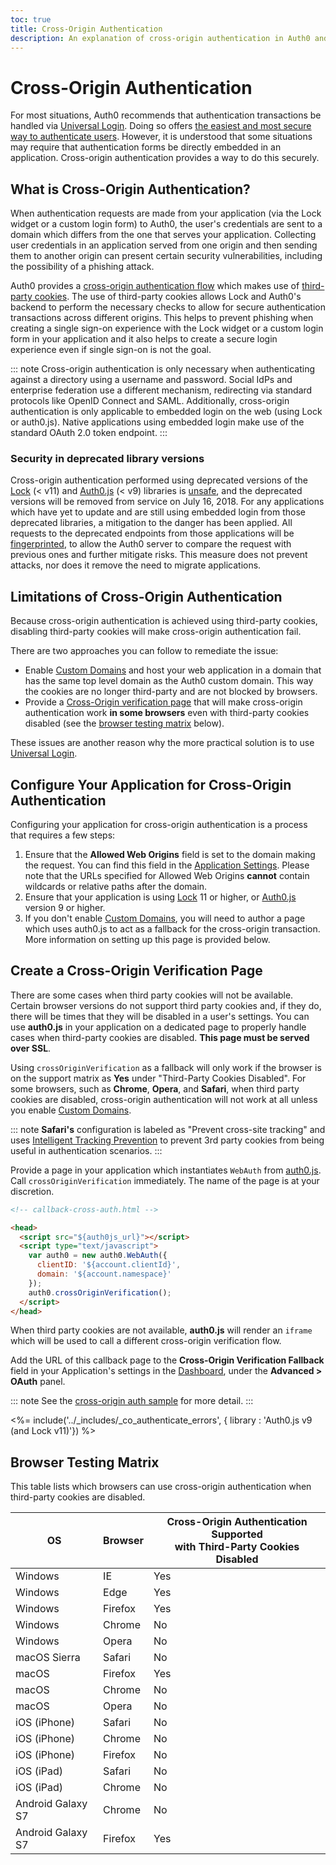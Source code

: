 ```yaml
---
toc: true
title: Cross-Origin Authentication
description: An explanation of cross-origin authentication in Auth0 and its compatibility with browsers
---
```

# Cross-Origin Authentication

For most situations, Auth0 recommends that authentication transactions be handled via [Universal Login](/hosted-pages/login). Doing so offers [the easiest and most secure way to authenticate users](guides/login/universal-vs-embedded). However, it is understood that some situations may require that authentication forms be directly embedded in an application. Cross-origin authentication provides a way to do this securely.

## What is Cross-Origin Authentication?

When authentication requests are made from your application (via the Lock widget or a custom login form) to Auth0, the user's credentials are sent to a domain which differs from the one that serves your application. Collecting user credentials in an application served from one origin and then sending them to another origin can present certain security vulnerabilities, including the possibility of a phishing attack.

Auth0 provides a [cross-origin authentication flow](https://raw.githubusercontent.com/jaredhanson/draft-openid-connect-cross-origin-authentication/master/Draft-1.0.txt) which makes use of [third-party cookies](https://developer.mozilla.org/en-US/docs/Web/HTTP/Cookies#Third-party_cookies). The use of third-party cookies allows Lock and Auth0's backend to perform the necessary checks to allow for secure authentication transactions across different origins. This helps to prevent phishing when creating a single sign-on experience with the Lock widget or a custom login form in your application and it also helps to create a secure login experience even if single sign-on is not the goal.

::: note
Cross-origin authentication is only necessary when authenticating against a directory using a username and password. Social IdPs and enterprise federation use a different mechanism, redirecting via standard protocols like OpenID Connect and SAML. Additionally, cross-origin authentication is only applicable to embedded login on the web (using Lock or auth0.js). Native applications using embedded login make use of the standard OAuth 2.0 token endpoint.
:::

### Security in deprecated library versions

Cross-origin authentication performed using deprecated versions of the [Lock](/libraries/lock) (< v11) and [Auth0.js](/libraries/auth0js) (< v9) libraries is [unsafe](https://auth0.com/blog/managing-and-mitigating-security-vulnerabilities-at-auth0/), and the deprecated versions will be removed from service on July 16, 2018. For any applications which have yet to update and are still using embedded login from those deprecated libraries, a mitigation to the danger has been applied. All requests to the deprecated endpoints from those applications will be [fingerprinted](/cross-origin-authentication/fingerprinting), to allow the Auth0 server to compare the request with previous ones and further mitigate risks. This measure does not prevent attacks, nor does it remove the need to migrate applications.

## Limitations of Cross-Origin Authentication

Because cross-origin authentication is achieved using third-party cookies, disabling third-party cookies will make cross-origin authentication fail.

There are two approaches you can follow to remediate the issue:

- Enable [Custom Domains](/custom-domains) and host your web application in a domain that has the same top level domain as the Auth0 custom domain. This way the cookies are no longer third-party and are not blocked by browsers.
- Provide a [Cross-Origin verification page](#create-a-cross-origin-verification-page) that will make cross-origin authentication work **in some browsers** even with third-party cookies disabled (see the [browser testing matrix](#browser-testing-matrix) below).

These issues are another reason why the more practical solution is to use [Universal Login](/hosted-pages/login).

## Configure Your Application for Cross-Origin Authentication

Configuring your application for cross-origin authentication is a process that requires a few steps:

1. Ensure that the **Allowed Web Origins** field is set to the domain making the request. You can find this field in the [Application Settings](${manage_url}/#/applications/${account.clientId}/settings). Please note that the URLs specified for Allowed Web Origins **cannot** contain wildcards or relative paths after the domain.
1. Ensure that your application is using [Lock](/libraries/lock) 11 or higher, or [Auth0.js](/libraries/auth0js) version 9 or higher.
1. If you don't enable [Custom Domains](/custom-domains), you will need to author a page which uses auth0.js to act as a fallback for the cross-origin transaction. More information on setting up this page is provided below.

## Create a Cross-Origin Verification Page

There are some cases when third party cookies will not be available. Certain browser versions do not support third party cookies and, if they do, there will be times that they will be disabled in a user's settings. You can use **auth0.js** in your application on a dedicated page to properly handle cases when third-party cookies are disabled. **This page must be served over SSL**.

Using `crossOriginVerification` as a fallback will only work if the browser is on the support matrix as **Yes** under "Third-Party Cookies Disabled". For some browsers, such as **Chrome**, **Opera**, and **Safari**, when third party cookies are disabled, cross-origin authentication will not work at all unless you enable [Custom Domains](/custom-domains).

::: note
**Safari's** configuration is labeled as "Prevent cross-site tracking" and uses [Intelligent Tracking Prevention](https://webkit.org/blog/7675/intelligent-tracking-prevention/) to prevent 3rd party cookies from being useful in authentication scenarios.
:::

Provide a page in your application which instantiates `WebAuth` from [auth0.js](/libraries/auth0js). Call `crossOriginVerification` immediately. The name of the page is at your discretion.

```html
<!-- callback-cross-auth.html -->

<head>
  <script src="${auth0js_url}"></script>
  <script type="text/javascript">
    var auth0 = new auth0.WebAuth({
      clientID: '${account.clientId}',
      domain: '${account.namespace}'
    });
    auth0.crossOriginVerification();
  </script>
</head>
```

When third party cookies are not available, **auth0.js** will render an `iframe` which will be used to call a different cross-origin verification flow.

Add the URL of this callback page to the **Cross-Origin Verification Fallback** field in your Application's settings in the [Dashboard](${manage_url}), under the **Advanced > OAuth** panel.

::: note
See the [cross-origin auth sample](https://github.com/auth0/lock/blob/master/support/callback-cross-auth.html) for more detail.
:::

<%= include('../_includes/_co_authenticate_errors', { library : 'Auth0.js v9 (and Lock v11)'}) %>

## Browser Testing Matrix

This table lists which browsers can use cross-origin authentication when third-party cookies are disabled.

<!-- markdownlint-disable MD033 -->
<table class="table">
  <thead>
    <tr>
      <th><strong>OS</strong></th>
      <th><strong>Browser</strong></th>
      <th style="text-align:center;"><strong>Cross-Origin Authentication Supported<br> with Third-Party Cookies Disabled</strong></th>
    </tr>
  </thead>
  <tbody>
    <tr>
      <td>Windows</td>
      <td>IE</td>
      <td class="success text-center">Yes</td>
    </tr>
    <tr>
      <td>Windows</td>
      <td>Edge</td>
      <td class="success text-center">Yes</td>
    </tr>
    <tr>
      <td>Windows</td>
      <td>Firefox</td>
      <td class="success text-center">Yes</td>
    </tr>
    <tr>
      <td>Windows</td>
      <td>Chrome</td>
      <td class="danger text-center">No</td>
    </tr>
    <tr>
      <td>Windows</td>
      <td>Opera</td>
      <td class="danger text-center">No</td>
    </tr>
    <tr>
      <td>macOS Sierra</td>
      <td>Safari</td>
      <td class="danger text-center">No</td>
    </tr>
    <tr>
      <td>macOS</td>
      <td>Firefox</td>
      <td class="success text-center">Yes</td>
    </tr>
    <tr>
      <td>macOS</td>
      <td>Chrome</td>
      <td class="danger text-center">No</td>
    </tr>
    <tr>
      <td>macOS</td>
      <td>Opera</td>
      <td class="danger text-center">No</td>
    </tr>
    <tr>
      <td>iOS (iPhone)</td>
      <td>Safari</td>
      <td class="danger text-center">No</td>
    </tr>
    <tr>
      <td>iOS (iPhone)</td>
      <td>Chrome</td>
      <td class="danger text-center">No</td>
    </tr>
    <tr>
      <td>iOS (iPhone)</td>
      <td>Firefox</td>
      <td class="danger text-center">No</td>
    </tr>
    <tr>
      <td>iOS (iPad)</td>
      <td>Safari</td>
      <td class="danger text-center">No</td>
    </tr>
    <tr>
      <td>iOS (iPad)</td>
      <td>Chrome</td>
      <td class="danger text-center">No</td>
    </tr>
    <tr>
      <td>Android Galaxy S7</td>
      <td>Chrome</td>
      <td class="danger text-center">No</td>
    </tr>
    <tr>
      <td>Android Galaxy S7</td>
      <td>Firefox</td>
      <td class="success text-center">Yes</td>
    </tr>    
  </tbody>
</table>
<!-- markdownlint-enable MD033 -->
